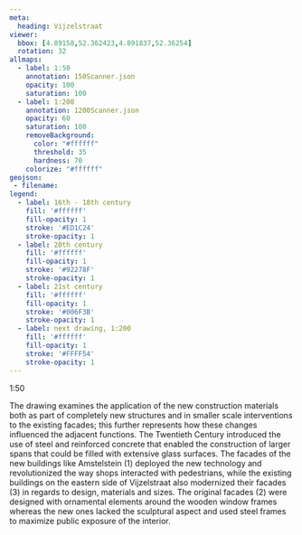 ```yaml
---
meta:
  heading: Vijzelstraat
viewer:
  bbox: [4.89158,52.362423,4.891837,52.36254]
  rotation: 32
allmaps:
  - label: 1:50
    annotation: 150Scanner.json
    opacity: 100
    saturation: 100
  - label: 1:200
    annotation: 1200Scanner.json
    opacity: 60
    saturation: 100
    removeBackground:
      color: "#ffffff"
      threshold: 35
      hardness: 70
    colorize: "#ffffff"
geojson:
 - filename:
legend:
  - label: 16th - 18th century
    fill: '#ffffff'
    fill-opacity: 1
    stroke: '#ED1C24'
    stroke-opacity: 1
  - label: 20th century
    fill: '#ffffff'
    fill-opacity: 1
    stroke: '#92278F'
    stroke-opacity: 1
  - label: 21st century
    fill: '#ffffff'
    fill-opacity: 1
    stroke: '#006F3B'
    stroke-opacity: 1
  - label: next drawing, 1:200
    fill: '#ffffff'
    fill-opacity: 1
    stroke: '#FFFF54'
    stroke-opacity: 1
---
```

1:50

The drawing examines the application of the new construction materials both as part of completely new structures and in smaller scale interventions to the existing facades; this further represents how these changes influenced the adjacent functions. The Twentieth Century introduced the use of steel and reinforced concrete that enabled the construction of larger spans that could be filled with extensive glass surfaces. The facades of the new buildings like Amstelstein (1) deployed the new technology and revolutionized the way shops interacted with pedestrians, while the existing buildings on the eastern side of Vijzelstraat also modernized their facades (3) in regards to design, materials and sizes. The original facades (2) were designed with ornamental elements around the wooden window frames whereas the new ones lacked the sculptural aspect and used steel frames to maximize public exposure of the interior.